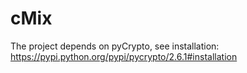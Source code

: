 # cMix

The project depends on pyCrypto, see installation: https://pypi.python.org/pypi/pycrypto/2.6.1#installation